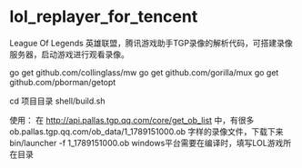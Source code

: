 # lol_replayer_for_tencent
League Of Legends 英雄联盟，腾讯游戏助手TGP录像的解析代码，可搭建录像服务器，启动游戏进行观看录像。


go get github.com/collinglass/mw
go get github.com/gorilla/mux
go get github.com/pborman/getopt

cd 项目目录
shell/build.sh



使用：
在 http://api.pallas.tgp.qq.com/core/get_ob_list 中，有很多ob.pallas.tgp.qq.com/ob_data/1_1789151000.ob 字样的录像文件，下载下来
bin/launcher -f  1_1789151000.ob
windows平台需要在编译时，填写LOL游戏所在目录
